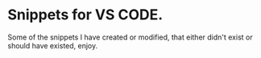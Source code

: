 # Snippets for VS CODE. 
Some of the snippets I have created or modified, that either didn't exist or should have existed, enjoy. 
